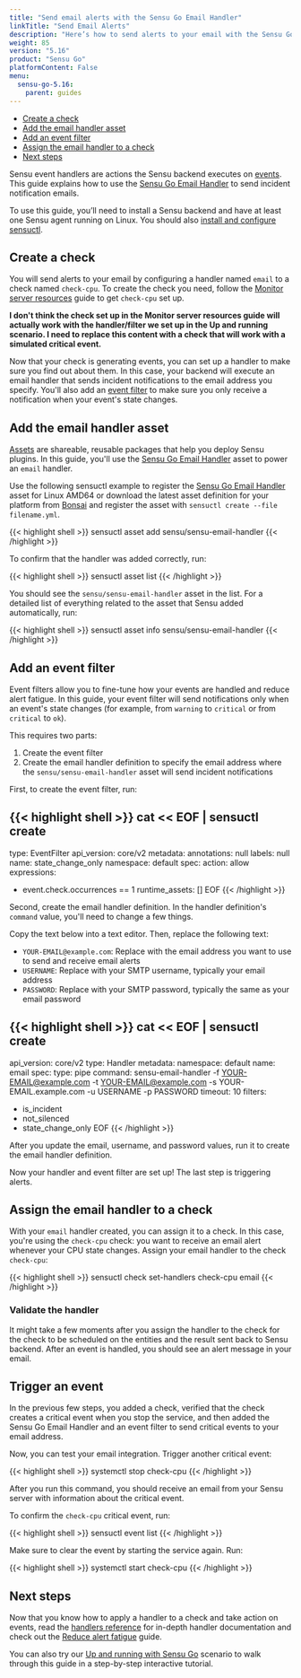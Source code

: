 ```yaml
---
title: "Send email alerts with the Sensu Go Email Handler"
linkTitle: "Send Email Alerts"
description: "Here’s how to send alerts to your email with the Sensu Go Email Handler. Use handlers to send events to your technology of choice (in this case, email) to alert you of incidents and help you resolve them more quickly."
weight: 85
version: "5.16"
product: "Sensu Go"
platformContent: False
menu: 
  sensu-go-5.16:
    parent: guides
---
```


- [Create a check](#create-a-check)
- [Add the email handler asset](#add-the-email-handler-asset)
- [Add an event filter](#add-an-event-filter)
- [Assign the email handler to a check](#assign-the-email-handler-to-a-check)
- [Next steps](#next-steps)

Sensu event handlers are actions the Sensu backend executes on [events][1].
This guide explains how to use the [Sensu Go Email Handler][3] to send incident notification emails.

To use this guide, you’ll need to install a Sensu backend and have at least one Sensu agent running on Linux.
You should also [install and configure sensuctl][4].

## Create a check

You will send alerts to your email by configuring a handler named `email` to a check named `check-cpu`.
To create the check you need, follow the [Monitor server resources][2] guide to get `check-cpu` set up.

**I don't think the check set up in the Monitor server resources guide will actually work with the handler/filter we set up in the Up and running scenario. I need to replace this content with a check that will work with a simulated critical event.**

Now that your check is generating events, you can set up a handler to make sure you find out about them.
In this case, your backend will execute an email handler that sends incident notifications to the email address you specify.
You'll also add an [event filter][5] to make sure you only receive a notification when your event's state changes.

## Add the email handler asset

[Assets][8] are shareable, reusable packages that help you deploy Sensu plugins.
In this guide, you'll use the [Sensu Go Email Handler][3] asset to power an `email` handler.

Use the following sensuctl example to register the [Sensu Go Email Handler][3] asset for Linux AMD64 or download the latest asset definition for your platform from [Bonsai][3] and register the asset with `sensuctl create --file filename.yml`.

{{< highlight shell >}}
sensuctl asset add sensu/sensu-email-handler
{{< /highlight >}}

To confirm that the handler was added correctly, run:

{{< highlight shell >}}
sensuctl asset list
{{< /highlight >}}

You should see the `sensu/sensu-email-handler` asset in the list.
For a detailed list of everything related to the asset that Sensu added automatically, run:

{{< highlight shell >}}
sensuctl asset info sensu/sensu-email-handler
{{< /highlight >}}

## Add an event filter

Event filters allow you to fine-tune how your events are handled and reduce alert fatigue.
In this guide, your event filter will send notifications only when an event's state changes (for example, from `warning` to `critical` or from `critical` to `ok`).

This requires two parts:

1. Create the event filter
2. Create the email handler definition to specify the email address where the `sensu/sensu-email-handler` asset will send incident notifications

First, to create the event filter, run:

{{< highlight shell >}}
cat << EOF | sensuctl create
---
type: EventFilter
api_version: core/v2
metadata:
  annotations: null
  labels: null
  name: state_change_only
  namespace: default
spec:
  action: allow
  expressions:
  - event.check.occurrences == 1
  runtime_assets: []
EOF
{{< /highlight >}}

Second, create the email handler definition.
In the handler definition's `command` value, you'll need to change a few things.

Copy the text below into a text editor.
Then, replace the following text:
- `YOUR-EMAIL@example.com`: Replace with the email address you want to use to send and receive email alerts
- `USERNAME`: Replace with your SMTP username, typically your email address
- `PASSWORD`: Replace with your SMTP password, typically the same as your email password

{{< highlight shell >}}
cat << EOF | sensuctl create
---
api_version: core/v2
type: Handler
metadata:
  namespace: default
  name: email
spec:
  type: pipe
  command: sensu-email-handler -f YOUR-EMAIL@example.com -t YOUR-EMAIL@example.com -s YOUR-EMAIL.example.com
    -u USERNAME -p PASSWORD
  timeout: 10
  filters:
  - is_incident
  - not_silenced
  - state_change_only
EOF
{{< /highlight >}}

After you update the email, username, and password values, run it to create the email handler definition.

Now your handler and event filter are set up!
The last step is triggering alerts.

## Assign the email handler to a check

With your `email` handler created, you can assign it to a check.
In this case, you're using the `check-cpu` check: you want to receive an email alert whenever your CPU state changes.
Assign your email handler to the check `check-cpu`:

{{< highlight shell >}}
sensuctl check set-handlers check-cpu email
{{< /highlight >}}

### Validate the handler

It might take a few moments after you assign the handler to the check for the check to be scheduled on the entities and the result sent back to Sensu backend.
After an event is handled, you should see an alert message in your email.

## Trigger an event

In the previous few steps, you added a check, verified that the check creates a critical event when you stop the service, and then added the Sensu Go Email Handler and an event filter to send critical events to your email address.

Now, you can test your email integration. Trigger another critical event:

{{< highlight shell >}}
systemctl stop check-cpu
{{< /highlight >}}

After you run this command, you should receive an email from your Sensu server with information about the critical event.

To confirm the `check-cpu` critical event, run:

{{< highlight shell >}}
sensuctl event list
{{< /highlight >}}

Make sure to clear the event by starting the service again. Run:

{{< highlight shell >}}
systemctl start check-cpu
{{< /highlight >}}

## Next steps

Now that you know how to apply a handler to a check and take action on events, read the [handlers reference][6] for in-depth handler documentation and check out the [Reduce alert fatigue][7] guide.

You can also try our [Up and running with Sensu Go][9] scenario to walk through this guide in a step-by-step interactive tutorial.

[1]: ../../reference/events/
[2]: ../monitor-server-resources/
[3]: https://bonsai.sensu.io/assets/sensu/sensu-email-handler
[4]: ../../installation/install-sensu/#install-sensuctl
[5]: ../../reference/filters/
[6]: ../../reference/handlers/
[7]: ../reduce-alert-fatigue/
[8]: ../../reference/assets
[9]: ../up-running-tutorial/
